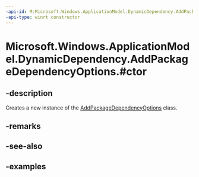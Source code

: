 ```yaml
---
-api-id: M:Microsoft.Windows.ApplicationModel.DynamicDependency.AddPackageDependencyOptions.#ctor
-api-type: winrt constructor
---
```


# Microsoft.Windows.ApplicationModel.DynamicDependency.AddPackageDependencyOptions.#ctor

<!--
public AddPackageDependencyOptions ();
-->


## -description

Creates a new instance of the [AddPackageDependencyOptions](addpackagedependencyoptions.md) class.

## -remarks

## -see-also

## -examples


